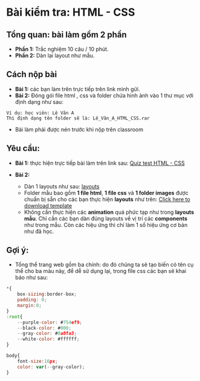 # Bài kiểm tra: HTML - CSS

## Tổng quan: bài làm gồm 2 phần
- **Phần 1:** Trắc nghiệm 10 câu / 10 phút.
- **Phần 2:** Dàn lại layout như mẫu.

## Cách nộp bài
- **Bài 1:** các bạn làm trên trực tiếp trên link mình gửi.
- **Bài 2:** Đóng gói file html , css và folder chứa hình ảnh vào 1 thư mục với định dạng như sau:
```
Ví dụ: học viên: Lê Văn A
Thì định dạng tên folder sẽ là: Lê_Văn_A_HTML_CSS.rar
```
- Bài làm phải được nén trước khi nộp trên classroom

## Yêu cầu:
- **Bài 1:** thực hiện trực tiếp bài làm trên link sau: [Quiz test HTML - CSS](https://forms.gle/hG4fanQSm9VkAJraA)

- **Bài 2:**
    - Dàn 1 layouts như sau: [layouts](https://preview.uideck.com/items/unfold/#work)
    - Folder mẫu bao gồm **1 file html**, **1 file css** và **1 folder images** được chuẩn bị sẵn cho các bạn thực hiện **layouts** như trên: [Click here to download template](https://drive.google.com/file/d/1mMRIN0YYm9KpceKzopeUkssmkjCGfggM/view?usp=sharing)
    - Không cần thực hiện các **animation** quá phức tạp như trong **layouts mẫu**. Chỉ cần các bạn dàn đúng layouts về vị trí các **components** như trong mẫu. Còn các hiệu ứng thì chỉ làm 1 số hiệu ứng cơ bản như đã học.

## Gợi ý:
- Tổng thể trang web gồm ba chính: do đó chũng ta sẽ tạo biến có tên cụ thể cho ba màu này, để dễ sử dụng lại, trong file css các bạn sẽ khai báo như sau:
```js
*{
    box-sizing:border-box;
    padding: 0;
    margin:0;
}
:root{
    --purple-color: #754ef9;
    --black-color: #000;
    --gray-color: #8a8fa3;
    --white-color: #ffffff;
}

body{
    font-size:16px;
    color: var(--gray-color);
}

```

